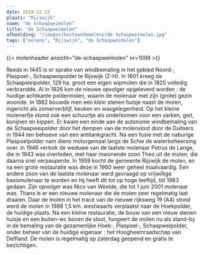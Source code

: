```yaml
---
date: 2019-12-15
plaats: "Rijswijk"
naam: "de Schaapweimolen"
title: "de Schaapweimolen"
afbeelding: "/images/bestaandemolens/de Schaapweimolen.jpg"
tags: ["molens", "Rijswijk", "de Schaapweimolen"]
---
```

{{< molenheader ansicht="de-schaapweimolen" nr=1098 >}}

Reeds in 1445 is er sprake van windbemaling in het gebied Noord-,
Plaspoel-,  Schaapweipolder te Rijswijk (Z-H). In 1601 kreeg de
Schaapweipolder, 129 ha. groot een eigen wipmolen die in 1825 volledig
verbrandde. Al in 1826 kon de nieuwe opvolger opgeleverd worden : de
huidige achtkante poldermolen, waarin de molenaar met zijn (grote) gezin
woonde. In 1882 bouwde men een klein stenen huisje naast de molen,
ingericht als zomerverblijf, keuken en wasgelegenheid. Op het kleine
molenerfje stond ook een schuurtje als onderkomen voor een varken, geit,
konijnen en kippen. Er kwam een einde aan de autonome windbemaling van
de Schaapweipolder door het dempen van de molensloot door de Duitsers in
1944 ten behoeve van een antitankgracht. Na een fusie met de naburige
Plaspoelpolder nam diens motorgemaal langs de Schie de waterbeheersing
over. In 1946 vertrok de weduwe van de laatste molenaar Petrus de Lange,
die in 1943 was overleden, met haar inwonende zoon Theo uit de molen,
die daarna snel verpauperde. In 1959 kocht de gemeente Rijswijk de
molen, en na een grote restauratie was deze in 1960 weer geheel
maalvaardig.  Een andere zoon van de laatste molenaar werd gevraagd op
vrijwillige basismolenaar te worden en hij heeft dit tot op hoge
leeftijd, tot 1983 gedaan. Zijn opvolger was Nico van Weelde, die tot 1
juni 2001 molenaar was. Thans is er een nieuwe molenaar die de molen
zeer regelmatig laat draaien. Daar de molen in het tracé van de nieuwe
rijksweg 19 (A4) stond werd de molen in 1988 1,5 km. westwaarts
verplaatst naar de Hoekpolder, de huidige plaats. Na een kleine
restauratie, de bouw van een nieuw stenen huisje en een buiten-wc boven
de sloot, fungeert de molen nu als stand-by in de bemaling van de
gezamenlijke Hoek-, Plaspoel-, Schaapweipolder, onder beheer van de
huidige eigenaar : het Hoogheemraadschap van Delfland. De molen is
regelmatig op zaterdag geopend en gratis te bezichtigen.
